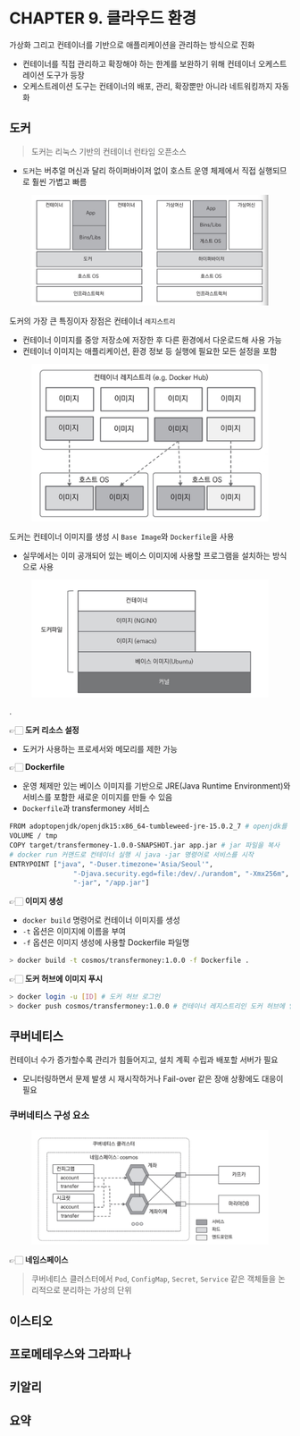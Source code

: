 # CHAPTER 9. 클라우드 환경

가상화 그리고 컨테이너를 기반으로 애플리케이션을 관리하는 방식으로 진화
- 컨테이너를 직접 관리하고 확장해야 하는 한계를 보완하기 위해 컨테이너 오케스트레이션 도구가 등장
- 오케스트레이션 도구는 컨테이너의 배포, 관리, 확장뿐만 아니라 네트워킹까지 자동화

## 도커

> 도커는 리눅스 기반의 컨테이너 런타임 오픈소스

- `도커`는 버추얼 머신과 달리 하이퍼바이저 없이 호스트 운영 체제에서 직접 실행되므로 훨씬 가볍고 빠름

<figure><img src="../../.gitbook/assets/microservices-eventsourcing/9-1.png" alt=""><figcaption></figcaption></figure>

도커의 가장 큰 특징이자 장점은 컨테이너 `레지스트리`
- 컨테이너 이미지를 중앙 저장소에 저장한 후 다른 환경에서 다운로드해 사용 가능
- 컨테이너 이미지는 애플리케이션, 환경 정보 등 실행에 필요한 모든 설정을 포함

<figure><img src="../../.gitbook/assets/microservices-eventsourcing/9-2.png" alt=""><figcaption></figcaption></figure>

도커는 컨테이너 이미지를 생성 시 `Base Image`와 `Dockerfile`을 사용
- 실무에서는 이미 공개되어 있는 베이스 이미지에 사용할 프로그램을 설치하는 방식으로 사용

<figure><img src="../../.gitbook/assets/microservices-eventsourcing/9-3.png" alt=""><figcaption></figcaption></figure>

.

👉🏻 **도커 리소스 설정**
- 도커가 사용하는 프로세서와 메모리를 제한 가능

👉🏻 **Dockerfile**
- 운영 체제만 있는 베이스 이미지를 기반으로 JRE(Java Runtime Environment)와 서비스를 포함한 새로운 이미지를 만들 수 있음
- `Dockerfile`과 transfermoney 서비스

```bash
FROM adoptopenjdk/openjdk15:x86_64-tumbleweed-jre-15.0.2_7 # openjdk를 포함한 베이스 이미지
VOLUME / tmp
COPY target/transfermoney-1.0.0-SNAPSHOT.jar app.jar # jar 파일을 복사
# docker run 커맨드로 컨테이너 실행 시 java -jar 명령어로 서비스를 시작
ENTRYPOINT ["java", "-Duser.timezone='Asia/Seoul'",
                "-Djava.security.egd=file:/dev/./urandom", "-Xmx256m",
                "-jar", "/app.jar"] 
```

👉🏻 **이미지 생성**
- `docker build` 명령어로 컨테이너 이미지를 생성
- `-t` 옵션은 이미지에 이름을 부여
- `-f` 옵션은 이미지 생성에 사용할 Dockerfile 파일명

```bash
> docker build -t cosmos/transfermoney:1.0.0 -f Dockerfile .
```

👉🏻 **도커 허브에 이미지 푸시**

```bash
> docker login -u [ID] # 도커 허브 로그인
> docker push cosmos/transfermoney:1.0.0 # 컨테이너 레지스트리인 도커 허브에 업로드
```

## 쿠버네티스

컨테이너 수가 증가할수록 관리가 힘들어지고, 설치 계획 수립과 배포할 서버가 필요
- 모니터링하면서 문제 발생 시 재시작하거나 Fail-over 같은 장애 상황에도 대응이 필요

### 쿠버네티스 구성 요소

<figure><img src="../../.gitbook/assets/microservices-eventsourcing/9-10.png" alt=""><figcaption></figcaption></figure>

👉🏻 **네임스페이스**

> 쿠버네티스 클러스터에서 `Pod`, `ConfigMap`, `Secret`, `Service` 같은 객체들을 논리적으로 분리하는 가상의 단위

## 이스티오

## 프로메테우스와 그라파나

## 키알리

## 요약
